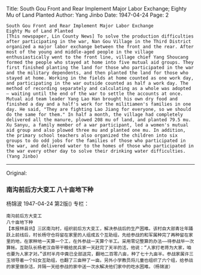 Title: South Gou Front and Rear Implement Major Labor Exchange; Eighty Mu of Land Planted
Author: Yang Jinbo
Date: 1947-04-24
Page: 2

    South Gou Front and Rear Implement Major Labor Exchange
    Eighty Mu of Land Planted
    [This newspaper, Lin County News] To solve the production difficulties after participating in the war, Nan Gou Village in the Third District organized a major labor exchange between the front and the rear. After most of the young and middle-aged people in the village enthusiastically went to the front line, village chief Yang Shoucang formed the people who stayed at home into five mutual aid groups. They first finished planting the land for those who participated in the war and the military dependents, and then planted the land for those who stayed at home. Working in the fields at home counted as one work day, and participating in the war outside counted as half a work day. The method of recording separately and calculating as a whole was adopted – waiting until the end of the war to settle the accounts at once. Mutual aid team leader Yang Lao Han brought his own dry food and finished a day and a half's work for the militiamen's families in one day. He said, "They are fighting Lao Jiang for everyone, so we should do the same for them." In half a month, the village had completely delivered all the manure, plowed 208 mu of land, and planted 79.5 mu. Xu Sanyu, a family member of a war participant, led a women's mutual aid group and also plowed three mu and planted one mu. In addition, the primary school teachers also organized the children into six groups to do odd jobs for the families of those who participated in the war, and delivered water to the homes of those who participated in the war every other day to solve their drinking water difficulties. (Yang Jinbo)



<hr /> 

Original: 


### 南沟前后方大变工  八十亩地下种
杨锦波
1947-04-24
第2版()
专栏：

    南沟前后方大变工
    八十亩地下种
    【本报林县讯】三区南沟村，组织前后方大变工，解决参战后的生产困难。该村自大部青壮年踊跃上前线后，村长杨守仓将留在家里的人组成五个互助组，先给参战的和军属种完了再种留在家里的地，在家种地一天算一个工，在外参战一天算个半工。采用零记整算的办法——待参战毕一次算帐。互助队长杨老汉自带干粮给民兵家一天赶完了天半的活，他说：“人家打老蒋为大家，咱也要为人家才对。”该村半月中粪已全部送完，翻地二百零八亩，种了七十九亩半。参战家属许三玉领导着一个妇女互助组，也翻了三亩种了一亩。另外小学教员将儿童也组织了六个组，给参战的家里做杂活，并隔一天给参战的家中送一次水解决他们家中的吃水困难。（杨锦波）
